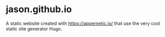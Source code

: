 # jason.github.io
A static website created with https://appernetic.io/ that use the very cool static site generator Hugo.
